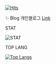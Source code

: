 [![Hits](https://hits.seeyoufarm.com/api/count/incr/badge.svg?url=https%3A%2F%2Fgithub.com%2Fgojunghyo&count_bg=%233D43C8&title_bg=%2317DDB2&icon=java.svg&icon_color=%23E7E7E7&title=number+of+visitors&edge_flat=false)](https://hits.seeyoufarm.com)


✨ Blog
개인블로그 [Link](https://blog.naver.com/gojgho "my blog link") 



STAT

![STAT](https://github-readme-stats.vercel.app/api?username=gojunghyo&show_icons=true&theme=cobalt)


TOP LANG

[![Top Langs](https://github-readme-stats.vercel.app/api/top-langs/?username=gojunghyo&langs_count=8)](https://github.com/anuraghazra/github-readme-stats)
